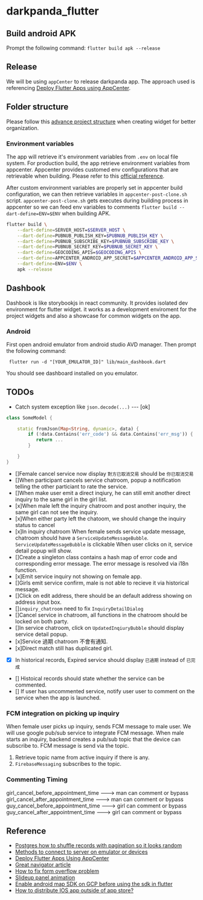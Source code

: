 # darkpanda_flutter
## Build android APK 

Prompt the following command: `flutter build apk --release`

## Release

We will be using `appCenter` to release darkpanda app. The approach used is referencing [Deploy Flutter Apps using AppCenter](https://medium.com/@maite.daluz11/deploy-flutter-apps-using-appcenter-ec28e8d940bf).

## Folder structure

Please follow this [advance project structure](https://medium.com/@alexmngn/how-to-better-organize-your-react-applications-2fd3ea1920f1) when creating widget for better organization.
### Environment variables

The app will retrieve it's environment variables from `.env` on local file system. For production build, the app retrieve environment variables from appcenter. Appcenter provides customed env configurations that are retrievable when building. Please refer to this [official reference](https://docs.microsoft.com/en-us/appcenter/build/custom/variables/).

After custom environment variables are properly set in appcenter build configuration, we can then retrieve variables in `appcenter-post-clone.sh` script.
`appcenter-post-clone.sh` gets executes during building process in appcenter so we can feed env variables to comments  `flutter build --dart-define=ENV=$ENV` when building APK.

```sh
flutter build \
    --dart-define=SERVER_HOST=$SERVER_HOST \
    --dart-define=PUBNUB_PUBLISH_KEY=$PUBNUB_PUBLISH_KEY \
    --dart-define=PUBNUB_SUBSCRIBE_KEY=$PUBNUB_SUBSCRIBE_KEY \
    --dart-define=PUBNUB_SECRET_KEY=$PUBNUB_SECRET_KEY \
    --dart-define=GEOCODING_APIS=$GEOCODING_APIS \
    --dart-define=APPCENTER_ANDROID_APP_SECRET=$APPCENTER_ANDROID_APP_SECRET \
    --dart-define=ENV=$ENV \
    apk --release
```

## Dashbook

Dashbook is like storybookjs in react community. It provides isolated dev environment for flutter widget. it works as a development enviroment for the project widgets and also a showcase for common widgets on the app. 

### Android

First open android emulator from android studio AVD manager. Then prompt the following command:

```
 flutter run -d "[YOUR_EMULATOR_ID]" lib/main_dashbook.dart
```

You should see dashboard installed on you emulator.

## TODOs 

- Catch system exception like `json.decode(...)` --- [ok]
 
 ```dart
 class SomeModel {

     static fromJson(Map<String, dynamic>, data) {
         if (!data.Contains('err_code') && data.Contains('err_msg')) {
            return ... 
         }

     }
 }
 ```

- []Female cancel service now display `對方已取消交易` should be `你已取消交易` 
- []When participant cancels service chatroom, popup a notification telling the other particiant to rate the service.
- []When make user emit a direct inqiury, he can still emit another direct inquiry to the same girl in the girl list.
- [x]When male left the inquiry chatroom and post another inquiry, the same girl can not see the inquiry.
- [x]When either party left the chatoom, we should change  the inquiry status to cancel 
- [x]In inquiry chatroom When female sends service update message, chatroom should have a `ServiceUpdateMessageBubble`.  `ServiceUpdateMessageBubble` is clickable 
    When user clicks on it, service detail popup will show. 
- []Create a singleton class contains a hash map of error code and corresponding error message. The error message is resolved via i18n function. 
- [x]Emit service inquiry not showing on female app.
- []Girls emit service confirm, male is not able to recieve it via historical message.
- []Click on edit address, there should be an default address showing on address input box.
- []`inquiry_chatroom` need to fix `InquiryDetailDialog` 
- []Cancel service in chatroom, all functions in the chatroom should be locked on both party.
- []In service chatroom, click on `UpdatedInqiuryBubble` should display service detail popup.
- [x]Service 過期 chatroom 不會有通知.
- [x]Direct match still has duplicated girl.
- [x] In historical records, Expired service should display `已過期` instead of `已完成`
- [] Histoical records should state whether the service can be commented.
- [] If user has uncommented service, notify user user to comment on the service when the app is launched.

### FCM integration on picking up inquiry 

When female user picks up inquiry, sends FCM message to male user. We will use google pub/sub service to integrate FCM message.
When male starts an inquiry, backend creates a pub/sub topic that the device can subscribe to. FCM message is send via the topic.

1. Retrieve topic name from active inquiry if there is any.
2. `FirebaseMessaging` subscribes to the topic. 

### Commenting Timing

girl_cancel_before_appointment_time ---> man can comment or bypass 
girl_cancel_after_appointment_time ---> man can comment or bypass
guy_cancel_before_appointment_time ---> girl can comment or bypass
guy_cancel_after_appointment_time --->  girl can comment or bypass
## Reference
- [Postgres how to shuffle records with pagination so it looks random](https://nathanmlong.com/2017/11/a-shuffled-order-that-works-with-pagination/)
- [Methods to connect to server on emulator or devices](https://medium.com/@podcoder/connecting-flutter-application-to-localhost-a1022df63130)
- [Deploy Flutter Apps Using AppCenter](https://medium.com/@maite.daluz11/deploy-flutter-apps-using-appcenter-ec28e8d940bf)
- [Great navigator article ](https://medium.com/flutter-community/flutter-push-pop-push-1bb718b13c31)
- [How to fix form overflow problem](https://www.google.com/search?q=flutter+from+keyboard+overflow&rlz=1C5CHFA_enTW891TW891&oq=flutter+keyboard+form+o&aqs=chrome.1.69i57j0i10i22i30j69i60.11468j0j7&sourceid=chrome&ie=UTF-8#kpvalbx=_6Gd0YMewBrXLmAXXtJe4DA12)
- [Slideup panel animation](https://nhancv.medium.com/simple-slide-up-widget-animation-56b14e0189c5)
- [Enable android map SDK on GCP before using the sdk in flutter](https://console.developers.google.com/google/maps-apis/overview?project=studious-optics-233010)
- [How to distribute IOS app outside of app store?](https://medium.com/globant/ios-in-house-app-distribution-on-own-server-ca23e793670a)